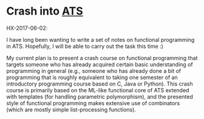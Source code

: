 # Crash into [ATS](http://www.ats-lang.org/)

HX-2017-06-02:

I have long been wanting to write a set of notes on functional
programming in ATS. Hopefully, I will be able to carry out the task
this time :)

My current plan is to present a crash course on functional programming
that targets someone who has already acquired certain basic
understanding of programming in general (e.g., someone who has
already done a bit of programming that is roughly equivalent to taking
one semester of an introductory programming course based on C, Java or
Python). This crash course is primarily based on the ML-like
functional core of ATS extended with templates (for handling
parametric polymorphism), and the presented style of functional
programming makes extensive use of combinators (which are mostly
simple list-processing functions).
